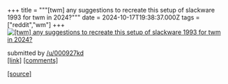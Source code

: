 +++
title = """[twm] any suggestions to recreate this setup of slackware 1993 for twm in 2024?"""
date = 2024-10-17T19:38:37.000Z
tags = ["reddit","wm"]
+++
[![[twm] any suggestions to recreate this setup of slackware 1993 for twm in 2024?](https://a.thumbs.redditmedia.com/w6HWbZuW6lwfclJUEZWhFUOhlMgwKK5TB_B5dOxyXu0.jpg "[twm] any suggestions to recreate this setup of slackware 1993 for twm in 2024?")](https://www.reddit.com/r/unixporn/comments/1g5zf0k/twm_any_suggestions_to_recreate_this_setup_of/)

submitted by [/u/000927kd](https://www.reddit.com/user/000927kd)  
[\[link\]](https://www.reddit.com/gallery/1g5zf0k) [\[comments\]](https://www.reddit.com/r/unixporn/comments/1g5zf0k/twm_any_suggestions_to_recreate_this_setup_of/)

[[source]](https://www.reddit.com/r/unixporn/comments/1g5zf0k/twm_any_suggestions_to_recreate_this_setup_of/)
